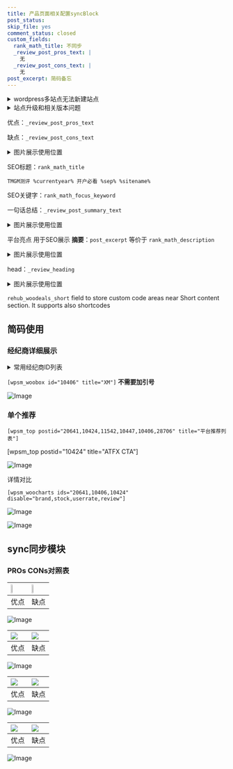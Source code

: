 ```yaml
---
title: 产品页面相关配置syncBlock
post_status: 
skip_file: yes
comment_status: closed
custom_fields:
  rank_math_title: 不同步
  _review_post_pros_text: |
    无
  _review_post_cons_text: |
    无
post_excerpt: 简码备忘
---
```

<details><summary>wordpress多站点无法新建站点</summary>

<li>和报错需要清理cookies一样的原因</li>
<li>wp-config.php里面<code>define( 'SUBDOMAIN_INSTALL', false );//子域名安装</code></li>
<li>新建子站点是用<code>define( 'SUBDOMAIN_INSTALL', true);//子域名安装</code> 完成以后，改成<code>false</code></li>
</details>

<details><summary>站点升级和相关版本问题</summary>

<p>wordpress：5.9.9
woocommerce：7.5.1
出现问题的地方：主题选项里面>><strong>Product layout >>compact style</strong></p>
<p>如何出现没有用过的字段 导致无法保存。先导出配置 然后进行修改，后面再次恢复即可。</p>
<p>出现部分字段无法显示时，需要返回默认布局后，对产品进行保存就好了。</p>
<p></p>
</details>

优点：`_review_post_pros_text`

缺点：`_review_post_cons_text`

<details><summary>图片展示使用位置</summary>

<img src="https://prod-files-secure.s3.us-west-2.amazonaws.com/39ed1227-6d7d-4570-be36-9ccd4a2c4241/f51d3d83-55d4-4bdf-9604-f37ec77ab556/Untitled.png?X-Amz-Algorithm=AWS4-HMAC-SHA256&X-Amz-Content-Sha256=UNSIGNED-PAYLOAD&X-Amz-Credential=ASIAZI2LB466RRSIQVAR%2F20250406%2Fus-west-2%2Fs3%2Faws4_request&X-Amz-Date=20250406T225519Z&X-Amz-Expires=3600&X-Amz-Security-Token=IQoJb3JpZ2luX2VjENf%2F%2F%2F%2F%2F%2F%2F%2F%2F%2FwEaCXVzLXdlc3QtMiJGMEQCIHUk%2BQxLR24EfkN3O%2FvXfckt9ASp19GbF1EFDxLsGKncAiBEXq9RAYnjxQaIzLy2WdzupzY%2BH2XAxF20hgkEuafEACr%2FAwhPEAAaDDYzNzQyMzE4MzgwNSIMjckQ%2Fv7Khth2n5E%2BKtwDyg5nVFf3hIIZxivQRKESYgsshNPhxpdwkjtWjj8WIh2fyDiYeBditka0nTUMUw7IXy8bQB4MrEOeGsuS5f8KvF0hnqLSnQJiPwrpEJIowOSTsJLzKii66nye%2Fm8O5rDwRPOtF%2Bnp3yMQbGH9dlh49ywnR%2Ba4bC7auFaAunwAeTIDxDD9YP3Gxm3nzlT5OajOx%2FGDaNAfqrh2SQwqMT6UWdRuRu8%2FC0wDxd3jRZKtdaLEeuFkBpckUdyDpNiTL1poMYK1tnAABoAfz3%2F3fCFKAK%2FkKsG2S%2Bq5ykxdDhVfboHQwsMczf2XT4OFxKL2nWwH41PdaHqKTSJ2EGPiCCDrbTjzjEvFWAj9%2BYGPQ9hAyfMfAukKR3UBOTO4Xl%2B9WMxpB%2FCTKbA8OMdH4DvLG8b9xgDE5MU8%2BwMVvS80nVOc4dG%2B5X9wdpOJxAFqdZ11WrV5cIheJXfwmH1YqfXkhIzKz7VoV98jkiTmmOpizdyzrkQUARm8TuIcBqpDc0sqacjnX3YcPA4EW%2FKqkNwdA3S3Dkf28j4aEK4ObxNb7InYl%2Bb40XcJ8KlJ12pSScz%2FHdeIJeXsu2NwBKzrxUB1mUJ9%2FUqwjpZj466nYuxCcbpPugtABpYlGPGnHMkWcyMw0f3LvwY6pgEiaAGyk61cjuweXGnt6RocjtYTGvNwfXkY8ioPi3M%2FXrBzVZK8KKjzpCJWXGSlpPgYMFDPNNKBfMYzs5juSGn4GOtN6kPi0hmyJB%2Bj7dhOJUtL2YtVqmIIcWpLXJUXNvIzg0vM5eifjWg4emDGkTmAh1pkBaWu3G8NWHdFtq24khTjzdBM5lR5Aobr7J4oQy3YbjegFA6j27q3QqHmjgUVPOQxVeZz&X-Amz-Signature=b2a43f3d8555f485fd5d5fde617e7ccc311e7d02461ef3cbcc622442686c42c4&X-Amz-SignedHeaders=host&x-id=GetObject" alt="Image">
</details>

SEO标题：`rank_math_title`

`TMGM测评 %currentyear% 开户必看 %sep% %sitename%`

SEO关键字：`rank_math_focus_keyword`

一句话总结：`_review_post_summary_text`

<details><summary>图片展示使用位置</summary>

<img src="https://prod-files-secure.s3.us-west-2.amazonaws.com/39ed1227-6d7d-4570-be36-9ccd4a2c4241/4b96a922-296c-4f4e-8630-d1c870cbce01/Untitled.png?X-Amz-Algorithm=AWS4-HMAC-SHA256&X-Amz-Content-Sha256=UNSIGNED-PAYLOAD&X-Amz-Credential=ASIAZI2LB466YL6A5JOT%2F20250406%2Fus-west-2%2Fs3%2Faws4_request&X-Amz-Date=20250406T225519Z&X-Amz-Expires=3600&X-Amz-Security-Token=IQoJb3JpZ2luX2VjENb%2F%2F%2F%2F%2F%2F%2F%2F%2F%2FwEaCXVzLXdlc3QtMiJHMEUCIQCe9HL8alcyoaxD3CAF36CYI3s%2FeM8P9ZJZHPuKRp9XIgIgKBZpp48px65hHJATLs8JB2euT77i4ax5zj0q33CcV3Uq%2FwMITxAAGgw2Mzc0MjMxODM4MDUiDAeCv73jOHuqDXjTNCrcA1AozLIUyCaVImpqsuHm%2FVxuAdkzSvZZYuWOqAdo5eIt89unv0%2FYfhJDsCG9Xk0PsfZJ3UTFwDERJpJSH728K1b2edqrwxDQZrX%2Bnw0dX0PvXoPvqCkr0j8D8Qr6GWuNzzTgLKACiWnRSwg6%2BmgHXuqPNYLEgmceygjgU%2BJlCXFfx13lWU4fpaA13qOL83fZaN6C%2BooDQTfVyJTU89wbu446HR50m7G3sQY4m%2BsVkup%2F1cAvJY0QxR2tXbKsFq4QLtEprrtIBGHT%2Fggd8Yb0mgMhavA4t67qvOwpDc3MrKYfYvK9SO3zWnJNcpFKphB2LMed1qFc3QKtaU7yyCsJfj5%2BRM2xkIeyXtT%2BL%2B9lZGTNNTr4BkyZnYPT1mhAB%2FBEdu1keQ7HTw2OdbX%2FUl0x6vdZ%2B9Tiet3rNpQbXF%2BdORsWFSS4wKhJTx6iA5raNNCPFLFngKPrMiHEs74xaG3yiFGNRcQCeng5taom3KE%2FrFSBykcx5AOR%2FaPdlq8a2ourxSuSm1ena%2BjCaDd2rwNEhb4pb84L2W4DUEo4zNMy6LOK1V6kN6jwT9eQL4BI7tmHCwp2fqAEPiL34R1LQ3gvWrldq1yZAazRB8Qq7d5lRuYKTdN42fhV1KOarFPKMMLyy78GOqUBdk6KcxHT3jC9MKObTfKBnQo2IxlXSARyDgKX%2FCs%2FSDgoHwLYtzpOYCLeId%2BKRBX%2BxHYrvwTruenlWmI7p1mDNGHGF3W%2BtreSUbvcqPVkGzMyVjOEu6R6AratRjhUXCQAtofFyqv3pTOgUrisgdI%2BqI3ap0iavFV7uDtxuHye%2BoLBfQBeUr4VLVQpQHDTFzscO9X652gxM%2BmQ37RGlOTbOVk4N86F&X-Amz-Signature=8f825df116e8188e8f7dbf8f06c3e813c11a069aa3c3f29c72ce0566ad48e891&X-Amz-SignedHeaders=host&x-id=GetObject" alt="Image">
</details>

平台亮点 用于SEO展示 **摘要**：`post_excerpt`  等价于 `rank_math_description`

<details><summary>图片展示使用位置</summary>

<img src="https://prod-files-secure.s3.us-west-2.amazonaws.com/39ed1227-6d7d-4570-be36-9ccd4a2c4241/1ee11f63-b60a-4dfe-a7a7-d58ff23b5d88/Untitled.png?X-Amz-Algorithm=AWS4-HMAC-SHA256&X-Amz-Content-Sha256=UNSIGNED-PAYLOAD&X-Amz-Credential=ASIAZI2LB466TZOZXFD2%2F20250406%2Fus-west-2%2Fs3%2Faws4_request&X-Amz-Date=20250406T225520Z&X-Amz-Expires=3600&X-Amz-Security-Token=IQoJb3JpZ2luX2VjENb%2F%2F%2F%2F%2F%2F%2F%2F%2F%2FwEaCXVzLXdlc3QtMiJHMEUCIF7%2Flb%2Be4NnUOvSNBmk1Yco1f71hyzSTqMm9p1qekrUmAiEA0oPBcOsSk4qvsIy%2BiGrtqXD7gbEyg3t29WldFabgZywq%2FwMITxAAGgw2Mzc0MjMxODM4MDUiDMPEd0dBMfW%2F1y6ZGyrcAyf6XJLKSq3RJ64q0a2oWaUvHaz%2FUBvoNZz%2BWzSUk5HcgQznyBwX6f17wOzgJniuIK4adDVawPhRookoVihtvxJlBI85pWc6gzWLS84idVh75No3P82VgIg0JIKoSN6zk%2FBXpagikbknS0oFTAukQGXscNTijKXO4aoetu5k0PaheH1Oh4hSvJA0sijPG5HA7Vs6IJNf0HfmJDcY27CyWZVMw%2FmOmtJ1Fss%2BTz5r9HbwvNY5V%2Fy0ovXOzFVZgy7nLOpBxB9kIqqF6BlknnVNScSKkrfGxxR8wfJIMPKAsn0JR%2BvsAy8Ya56vaiMYI9EHtNxkSJY2p5hUpSaWnDsGEIaLKAh%2FAtj0UXntF5rbkQwftSS%2BrygEkCPAKaAm5CfQ8oFq9%2FRWDNoJp25Ner2FQMjg0K1aLs%2BHJpQrJbSs6xiA5zDWBHCPKmXcUpORyiLYdUyzhUOLtypO%2Bofr%2BTcfkM6BOYp7g%2BWuu6bc4%2BAafH8%2FW43TO4kYDw%2BQFDkV7fvNqpoih9jZQdKgTVcKUlWWEAxNRif1P5Qhh%2BdwUKSm9Ua7u0hV4nwrnzZTOjQBcYMKV6KH9r%2FD9OcDWioL2hAL1%2FWAxJ73qAw8Q8mRTcsAQ8TOSAESgPRvwr%2FkesuLMKLzy78GOqUBD0tIJtWjVWhpln%2FHOfrEhM8ec%2FV5OZxh6YYMg9lJn9uXOWgq6Zj6wszcma%2BDjS8V5KZWEmmUe5ZfITfAfVtHE%2B86C79bLj%2BdBSjOjkwJK4UAk3YOQvfiGhavikJ9BG0qgFSWpYoxQKGjlk%2FSZnI21yfYnws%2Bd6iroVZuc%2FWX6W%2BJRdykrOkDdnBVqoy3EVBZ%2BpWrfET7ccs9z3XEsowKjMnxiVy4&X-Amz-Signature=c04b728ae7aaddf10f61f3f2901138e6b59c5611ed32119173df3d74ae9186a4&X-Amz-SignedHeaders=host&x-id=GetObject" alt="Image">
<img src="https://prod-files-secure.s3.us-west-2.amazonaws.com/39ed1227-6d7d-4570-be36-9ccd4a2c4241/ad4118b5-78d8-4fbe-801e-3b29b5d99c01/Untitled.png?X-Amz-Algorithm=AWS4-HMAC-SHA256&X-Amz-Content-Sha256=UNSIGNED-PAYLOAD&X-Amz-Credential=ASIAZI2LB466TZOZXFD2%2F20250406%2Fus-west-2%2Fs3%2Faws4_request&X-Amz-Date=20250406T225520Z&X-Amz-Expires=3600&X-Amz-Security-Token=IQoJb3JpZ2luX2VjENb%2F%2F%2F%2F%2F%2F%2F%2F%2F%2FwEaCXVzLXdlc3QtMiJHMEUCIF7%2Flb%2Be4NnUOvSNBmk1Yco1f71hyzSTqMm9p1qekrUmAiEA0oPBcOsSk4qvsIy%2BiGrtqXD7gbEyg3t29WldFabgZywq%2FwMITxAAGgw2Mzc0MjMxODM4MDUiDMPEd0dBMfW%2F1y6ZGyrcAyf6XJLKSq3RJ64q0a2oWaUvHaz%2FUBvoNZz%2BWzSUk5HcgQznyBwX6f17wOzgJniuIK4adDVawPhRookoVihtvxJlBI85pWc6gzWLS84idVh75No3P82VgIg0JIKoSN6zk%2FBXpagikbknS0oFTAukQGXscNTijKXO4aoetu5k0PaheH1Oh4hSvJA0sijPG5HA7Vs6IJNf0HfmJDcY27CyWZVMw%2FmOmtJ1Fss%2BTz5r9HbwvNY5V%2Fy0ovXOzFVZgy7nLOpBxB9kIqqF6BlknnVNScSKkrfGxxR8wfJIMPKAsn0JR%2BvsAy8Ya56vaiMYI9EHtNxkSJY2p5hUpSaWnDsGEIaLKAh%2FAtj0UXntF5rbkQwftSS%2BrygEkCPAKaAm5CfQ8oFq9%2FRWDNoJp25Ner2FQMjg0K1aLs%2BHJpQrJbSs6xiA5zDWBHCPKmXcUpORyiLYdUyzhUOLtypO%2Bofr%2BTcfkM6BOYp7g%2BWuu6bc4%2BAafH8%2FW43TO4kYDw%2BQFDkV7fvNqpoih9jZQdKgTVcKUlWWEAxNRif1P5Qhh%2BdwUKSm9Ua7u0hV4nwrnzZTOjQBcYMKV6KH9r%2FD9OcDWioL2hAL1%2FWAxJ73qAw8Q8mRTcsAQ8TOSAESgPRvwr%2FkesuLMKLzy78GOqUBD0tIJtWjVWhpln%2FHOfrEhM8ec%2FV5OZxh6YYMg9lJn9uXOWgq6Zj6wszcma%2BDjS8V5KZWEmmUe5ZfITfAfVtHE%2B86C79bLj%2BdBSjOjkwJK4UAk3YOQvfiGhavikJ9BG0qgFSWpYoxQKGjlk%2FSZnI21yfYnws%2Bd6iroVZuc%2FWX6W%2BJRdykrOkDdnBVqoy3EVBZ%2BpWrfET7ccs9z3XEsowKjMnxiVy4&X-Amz-Signature=74751269c0049d6eecb9321c06d1e2e0ec03b65d795279f447675fb1ea61a52d&X-Amz-SignedHeaders=host&x-id=GetObject" alt="Image">
<img src="https://prod-files-secure.s3.us-west-2.amazonaws.com/39ed1227-6d7d-4570-be36-9ccd4a2c4241/a38cf7c9-a79c-4b64-9e94-13589fe0758b/Untitled.png?X-Amz-Algorithm=AWS4-HMAC-SHA256&X-Amz-Content-Sha256=UNSIGNED-PAYLOAD&X-Amz-Credential=ASIAZI2LB466TZOZXFD2%2F20250406%2Fus-west-2%2Fs3%2Faws4_request&X-Amz-Date=20250406T225520Z&X-Amz-Expires=3600&X-Amz-Security-Token=IQoJb3JpZ2luX2VjENb%2F%2F%2F%2F%2F%2F%2F%2F%2F%2FwEaCXVzLXdlc3QtMiJHMEUCIF7%2Flb%2Be4NnUOvSNBmk1Yco1f71hyzSTqMm9p1qekrUmAiEA0oPBcOsSk4qvsIy%2BiGrtqXD7gbEyg3t29WldFabgZywq%2FwMITxAAGgw2Mzc0MjMxODM4MDUiDMPEd0dBMfW%2F1y6ZGyrcAyf6XJLKSq3RJ64q0a2oWaUvHaz%2FUBvoNZz%2BWzSUk5HcgQznyBwX6f17wOzgJniuIK4adDVawPhRookoVihtvxJlBI85pWc6gzWLS84idVh75No3P82VgIg0JIKoSN6zk%2FBXpagikbknS0oFTAukQGXscNTijKXO4aoetu5k0PaheH1Oh4hSvJA0sijPG5HA7Vs6IJNf0HfmJDcY27CyWZVMw%2FmOmtJ1Fss%2BTz5r9HbwvNY5V%2Fy0ovXOzFVZgy7nLOpBxB9kIqqF6BlknnVNScSKkrfGxxR8wfJIMPKAsn0JR%2BvsAy8Ya56vaiMYI9EHtNxkSJY2p5hUpSaWnDsGEIaLKAh%2FAtj0UXntF5rbkQwftSS%2BrygEkCPAKaAm5CfQ8oFq9%2FRWDNoJp25Ner2FQMjg0K1aLs%2BHJpQrJbSs6xiA5zDWBHCPKmXcUpORyiLYdUyzhUOLtypO%2Bofr%2BTcfkM6BOYp7g%2BWuu6bc4%2BAafH8%2FW43TO4kYDw%2BQFDkV7fvNqpoih9jZQdKgTVcKUlWWEAxNRif1P5Qhh%2BdwUKSm9Ua7u0hV4nwrnzZTOjQBcYMKV6KH9r%2FD9OcDWioL2hAL1%2FWAxJ73qAw8Q8mRTcsAQ8TOSAESgPRvwr%2FkesuLMKLzy78GOqUBD0tIJtWjVWhpln%2FHOfrEhM8ec%2FV5OZxh6YYMg9lJn9uXOWgq6Zj6wszcma%2BDjS8V5KZWEmmUe5ZfITfAfVtHE%2B86C79bLj%2BdBSjOjkwJK4UAk3YOQvfiGhavikJ9BG0qgFSWpYoxQKGjlk%2FSZnI21yfYnws%2Bd6iroVZuc%2FWX6W%2BJRdykrOkDdnBVqoy3EVBZ%2BpWrfET7ccs9z3XEsowKjMnxiVy4&X-Amz-Signature=f7ffe27ae7f3390b7f23bdb9ce0a59502e2665dd486729f0e8e96d425fd5a636&X-Amz-SignedHeaders=host&x-id=GetObject" alt="Image">
<img src="https://prod-files-secure.s3.us-west-2.amazonaws.com/39ed1227-6d7d-4570-be36-9ccd4a2c4241/7da6fc1e-d2ac-42ae-8c75-cb5749aa18f6/Untitled.png?X-Amz-Algorithm=AWS4-HMAC-SHA256&X-Amz-Content-Sha256=UNSIGNED-PAYLOAD&X-Amz-Credential=ASIAZI2LB466TZOZXFD2%2F20250406%2Fus-west-2%2Fs3%2Faws4_request&X-Amz-Date=20250406T225520Z&X-Amz-Expires=3600&X-Amz-Security-Token=IQoJb3JpZ2luX2VjENb%2F%2F%2F%2F%2F%2F%2F%2F%2F%2FwEaCXVzLXdlc3QtMiJHMEUCIF7%2Flb%2Be4NnUOvSNBmk1Yco1f71hyzSTqMm9p1qekrUmAiEA0oPBcOsSk4qvsIy%2BiGrtqXD7gbEyg3t29WldFabgZywq%2FwMITxAAGgw2Mzc0MjMxODM4MDUiDMPEd0dBMfW%2F1y6ZGyrcAyf6XJLKSq3RJ64q0a2oWaUvHaz%2FUBvoNZz%2BWzSUk5HcgQznyBwX6f17wOzgJniuIK4adDVawPhRookoVihtvxJlBI85pWc6gzWLS84idVh75No3P82VgIg0JIKoSN6zk%2FBXpagikbknS0oFTAukQGXscNTijKXO4aoetu5k0PaheH1Oh4hSvJA0sijPG5HA7Vs6IJNf0HfmJDcY27CyWZVMw%2FmOmtJ1Fss%2BTz5r9HbwvNY5V%2Fy0ovXOzFVZgy7nLOpBxB9kIqqF6BlknnVNScSKkrfGxxR8wfJIMPKAsn0JR%2BvsAy8Ya56vaiMYI9EHtNxkSJY2p5hUpSaWnDsGEIaLKAh%2FAtj0UXntF5rbkQwftSS%2BrygEkCPAKaAm5CfQ8oFq9%2FRWDNoJp25Ner2FQMjg0K1aLs%2BHJpQrJbSs6xiA5zDWBHCPKmXcUpORyiLYdUyzhUOLtypO%2Bofr%2BTcfkM6BOYp7g%2BWuu6bc4%2BAafH8%2FW43TO4kYDw%2BQFDkV7fvNqpoih9jZQdKgTVcKUlWWEAxNRif1P5Qhh%2BdwUKSm9Ua7u0hV4nwrnzZTOjQBcYMKV6KH9r%2FD9OcDWioL2hAL1%2FWAxJ73qAw8Q8mRTcsAQ8TOSAESgPRvwr%2FkesuLMKLzy78GOqUBD0tIJtWjVWhpln%2FHOfrEhM8ec%2FV5OZxh6YYMg9lJn9uXOWgq6Zj6wszcma%2BDjS8V5KZWEmmUe5ZfITfAfVtHE%2B86C79bLj%2BdBSjOjkwJK4UAk3YOQvfiGhavikJ9BG0qgFSWpYoxQKGjlk%2FSZnI21yfYnws%2Bd6iroVZuc%2FWX6W%2BJRdykrOkDdnBVqoy3EVBZ%2BpWrfET7ccs9z3XEsowKjMnxiVy4&X-Amz-Signature=68c1f5e311bd661d6dfec54be4dc132bad2753ef9b345a26c4764999b75c481c&X-Amz-SignedHeaders=host&x-id=GetObject" alt="Image">
<img src="https://prod-files-secure.s3.us-west-2.amazonaws.com/39ed1227-6d7d-4570-be36-9ccd4a2c4241/7e97f40a-eaee-47f5-b2f9-475f96808fa7/Untitled.png?X-Amz-Algorithm=AWS4-HMAC-SHA256&X-Amz-Content-Sha256=UNSIGNED-PAYLOAD&X-Amz-Credential=ASIAZI2LB466TZOZXFD2%2F20250406%2Fus-west-2%2Fs3%2Faws4_request&X-Amz-Date=20250406T225520Z&X-Amz-Expires=3600&X-Amz-Security-Token=IQoJb3JpZ2luX2VjENb%2F%2F%2F%2F%2F%2F%2F%2F%2F%2FwEaCXVzLXdlc3QtMiJHMEUCIF7%2Flb%2Be4NnUOvSNBmk1Yco1f71hyzSTqMm9p1qekrUmAiEA0oPBcOsSk4qvsIy%2BiGrtqXD7gbEyg3t29WldFabgZywq%2FwMITxAAGgw2Mzc0MjMxODM4MDUiDMPEd0dBMfW%2F1y6ZGyrcAyf6XJLKSq3RJ64q0a2oWaUvHaz%2FUBvoNZz%2BWzSUk5HcgQznyBwX6f17wOzgJniuIK4adDVawPhRookoVihtvxJlBI85pWc6gzWLS84idVh75No3P82VgIg0JIKoSN6zk%2FBXpagikbknS0oFTAukQGXscNTijKXO4aoetu5k0PaheH1Oh4hSvJA0sijPG5HA7Vs6IJNf0HfmJDcY27CyWZVMw%2FmOmtJ1Fss%2BTz5r9HbwvNY5V%2Fy0ovXOzFVZgy7nLOpBxB9kIqqF6BlknnVNScSKkrfGxxR8wfJIMPKAsn0JR%2BvsAy8Ya56vaiMYI9EHtNxkSJY2p5hUpSaWnDsGEIaLKAh%2FAtj0UXntF5rbkQwftSS%2BrygEkCPAKaAm5CfQ8oFq9%2FRWDNoJp25Ner2FQMjg0K1aLs%2BHJpQrJbSs6xiA5zDWBHCPKmXcUpORyiLYdUyzhUOLtypO%2Bofr%2BTcfkM6BOYp7g%2BWuu6bc4%2BAafH8%2FW43TO4kYDw%2BQFDkV7fvNqpoih9jZQdKgTVcKUlWWEAxNRif1P5Qhh%2BdwUKSm9Ua7u0hV4nwrnzZTOjQBcYMKV6KH9r%2FD9OcDWioL2hAL1%2FWAxJ73qAw8Q8mRTcsAQ8TOSAESgPRvwr%2FkesuLMKLzy78GOqUBD0tIJtWjVWhpln%2FHOfrEhM8ec%2FV5OZxh6YYMg9lJn9uXOWgq6Zj6wszcma%2BDjS8V5KZWEmmUe5ZfITfAfVtHE%2B86C79bLj%2BdBSjOjkwJK4UAk3YOQvfiGhavikJ9BG0qgFSWpYoxQKGjlk%2FSZnI21yfYnws%2Bd6iroVZuc%2FWX6W%2BJRdykrOkDdnBVqoy3EVBZ%2BpWrfET7ccs9z3XEsowKjMnxiVy4&X-Amz-Signature=7bbcc6c18571fafee180fe632f62c858d8d8e769cf367410ef530aad39702647&X-Amz-SignedHeaders=host&x-id=GetObject" alt="Image">
</details>

head：`_review_heading`

<details><summary>图片展示使用位置</summary>

<img src="https://prod-files-secure.s3.us-west-2.amazonaws.com/39ed1227-6d7d-4570-be36-9ccd4a2c4241/3a4650ad-9887-415c-889a-edd51fa54f27/Untitled.png?X-Amz-Algorithm=AWS4-HMAC-SHA256&X-Amz-Content-Sha256=UNSIGNED-PAYLOAD&X-Amz-Credential=ASIAZI2LB466TOCSWSPV%2F20250406%2Fus-west-2%2Fs3%2Faws4_request&X-Amz-Date=20250406T225520Z&X-Amz-Expires=3600&X-Amz-Security-Token=IQoJb3JpZ2luX2VjENb%2F%2F%2F%2F%2F%2F%2F%2F%2F%2FwEaCXVzLXdlc3QtMiJIMEYCIQC%2BzeN745R42N2SeF4KilFqCWhidnAK%2Fgb85cjHgxUCqAIhAJ0RgE4UA5paubmSD5X6u4vkoo5OeByjOmEQpe0jPV9sKv8DCE8QABoMNjM3NDIzMTgzODA1IgxLWFhGk46c6r0W67cq3AP7%2B3tHiZtmq%2BOXrJcbbSR8ZouLse2rwnpihs%2F%2FiQkw%2FPWfXPW4U4kHOdgbCtCYPyUty%2FY0EaXb1Ou%2FBSn%2FpemLJZTHAUfYcU1OfeFrDEYmP9b7hOnrapXamaPw3bc1g0FNJaxWtrpkYm1MVzDS%2Fi%2BLJrZK6e3Ol3EZl1oWHN8WJ0G%2BpHNsitUkgCZyl8dcJC34d3W644JtA8poXgxPtlYcBvYAVlt68%2BuqgaHLymF0lxhyCc7U%2Fg7Tcl0Pyye3kEGNaKNZa9OXH4OfBITNgHN9BMe3c2cmPKxAwYRE5QpCNt%2B5CnL7QHoKhH%2Br1hqj1PKRd%2F6%2F16ysH39yfZgKpz2elMUR%2B9WyW4%2BvZNPzSo1hSkxjmK860gxOmo7iLqvYA5QxiSvLrOatKvqkULr4qiLJLCFEAuPXbavN7tS3aZnJGoVom2zZ08kceTd0QEho7SiyFH3guFvaF07A4rVIIk0DPCr%2BNewN3GhnhOQyfBaeEGSUXmVz2ABXGmSZStxP63aUyhgKFCHLrYbzkp5hY49B%2B7N439XUK8Tdb3YnDYYMT80pGVzosjcIOguQjEo%2BSp3M9R%2F3S2eJ4ln507Nph69riA25nncjrmDGKJ2RFFOep1VziTcZmXliNSsgRjC38su%2FBjqkAR1vFrRqQRyoobVqH2ILv4aZY7zK80VxbNox5vk7DAOqsooIzvt4RG23Nty1CMzRvrm%2BopLbRK9ExpxZbXTiLtjzTc28ZQ8VA54%2Bzyr52G2EMgsnv0q3zSgqBxJBaZAX7qk0MVHw%2BDe%2F%2BG3YZXg0L%2BI%2FpuyLc1y7do0sJUH3huHCLu7npPof4Gt%2FBTAHRynmMef9T5MmQEqqP5TzP1I3kA2vXXhk&X-Amz-Signature=2d2b80fae96dae7169cf9a3c301b5c1687d05ef69764d08fb643382d51558c75&X-Amz-SignedHeaders=host&x-id=GetObject" alt="Image">
</details>

`rehub_woodeals_short`	field to store custom code areas near Short content section. It supports also shortcodes



## 简码使用

### 经纪商详细展示

<details><summary>常用经纪商ID列表</summary>

<pre><code class="php">嘉盛 ===> 20641  [wpsm_woobox id="20641" title="嘉盛"]
易信easymarkets ===> 11542  [wpsm_woobox id="11542" title="易信easymarkets"]
ATFX外汇 ===> 10424  [wpsm_woobox id="10424" title="ATFX"]
XM ===> 10406  [wpsm_woobox id="10406" title="XM"]
TMGM ===> 29622  [wpsm_woobox id="29622" title="TMGM"]
HYCM ===> 10447  [wpsm_woobox id="10447" title="HYCM"]
fpmarkets澳福外汇 ===> 20639  [wpsm_woobox id="20639" title="fpmarkets澳福外汇"]</code></pre>
</details>

`[wpsm_woobox id="10406" title="XM"]` **不需要加引号**

![Image](https://prod-files-secure.s3.us-west-2.amazonaws.com/39ed1227-6d7d-4570-be36-9ccd4a2c4241/4f898f9d-0fa7-4e43-acd3-ac6bc7be575a/Untitled.png?X-Amz-Algorithm=AWS4-HMAC-SHA256&X-Amz-Content-Sha256=UNSIGNED-PAYLOAD&X-Amz-Credential=ASIAZI2LB466RVGSTKZK%2F20250406%2Fus-west-2%2Fs3%2Faws4_request&X-Amz-Date=20250406T225518Z&X-Amz-Expires=3600&X-Amz-Security-Token=IQoJb3JpZ2luX2VjENb%2F%2F%2F%2F%2F%2F%2F%2F%2F%2FwEaCXVzLXdlc3QtMiJHMEUCIQDaOH0Wa2yl0T1z3jrYCbo2NWS4bwmAmTt6I%2FlIlyuw2wIgP5gZmy8MV1FRedr%2FnHFQIofPzlkyp7MsEksE980m%2FcYq%2FwMITxAAGgw2Mzc0MjMxODM4MDUiDFmAk1v4Vmps6MEFRyrcA3ff6go5ydtL6N%2Bh3Pavg0DC3q%2FxN2j4Hcg3VHn83KBZoCdtS%2FPH%2FGn7NKSLKlJaoT%2BugsBvJM9l56KuphIewkFKu51%2BwIGjxabcQCxCvfEyHFdYh0%2FRHce9w5a5eUo1k7tImb%2FDB2QxzSUD8FuhKDm09Cdldi1tzMIq0i9k3Wh5xwEUTZZajwHZWnvjIJ04L9ACl9O01IFYdZ0nldm0%2BgE2NUC8mgJSaAYsNEzhoZ3LRYY0kjaFXG8M1QL3FtSLuSp1EAyPwq4g9bXixcEDDN3l6cXqbFVVwbaMG6AHf4SckC4MpU%2FNhH1mID7V5%2FK95h0RjFPRblodmotvzXPE%2Fv1yDdkEs6cPTCvWV0ly3GPFHWmVRT%2FEnVWc0SRjpxVZCOq8QDIV5kejsSdEVUsysKpfmlXeCWjPxswLN6AZBZVnC8F5e9oFM2NnfX%2F%2FbHfDfk34y6Et0sxl7Pw%2FH3esUkD9XnIG76xUe4X6LulFMvVzB59jJMviz%2BTAyKr3HQ71FEZg%2B6sgXS2H0cN%2F8W6znLKrIKPwZSXs%2FVOk7Sb7ZH9JArx9B5JTo5j%2BELoFs%2FkyjgXQX1g8S1xVMyra2Whr51RF5DZHKjtuHc%2FQk24JKMxLyWBMz43K%2FkvQpsFEMPPyy78GOqUBjIdg1S9gpfbD1rT90AtMiTMb9mVSknnJfI7RiiiYajmSPn9hiI8ha7v%2BtylRxGVk1kfB%2FDf%2BReWJ6bDnNH7YKOXgPBdz5QpvEoq2%2BAX%2FIA9dwAp696jsrI839EQhd6gdgtQ%2FKlh4aKQgToNsyWfLxo7EhTPAA1p7JGN12GkQzsonPlgJpeSW0MI76VDYnS8sxYIeQ0oqGFGHs7z5vIWgAyqCjO8B&X-Amz-Signature=3f3d628a48966a780eb529c1265047e60ad7ec6ed9581fecb3653fd0c55000a9&X-Amz-SignedHeaders=host&x-id=GetObject)

### 单个推荐
`[wpsm_top postid="20641,10424,11542,10447,10406,28706" title="平台推荐列表"]`

[wpsm_top postid="10424" title="ATFX CTA"]

![Image](https://prod-files-secure.s3.us-west-2.amazonaws.com/39ed1227-6d7d-4570-be36-9ccd4a2c4241/5ac620dc-51a8-48b6-b55d-91f47299193c/Untitled.png?X-Amz-Algorithm=AWS4-HMAC-SHA256&X-Amz-Content-Sha256=UNSIGNED-PAYLOAD&X-Amz-Credential=ASIAZI2LB466RVGSTKZK%2F20250406%2Fus-west-2%2Fs3%2Faws4_request&X-Amz-Date=20250406T225518Z&X-Amz-Expires=3600&X-Amz-Security-Token=IQoJb3JpZ2luX2VjENb%2F%2F%2F%2F%2F%2F%2F%2F%2F%2FwEaCXVzLXdlc3QtMiJHMEUCIQDaOH0Wa2yl0T1z3jrYCbo2NWS4bwmAmTt6I%2FlIlyuw2wIgP5gZmy8MV1FRedr%2FnHFQIofPzlkyp7MsEksE980m%2FcYq%2FwMITxAAGgw2Mzc0MjMxODM4MDUiDFmAk1v4Vmps6MEFRyrcA3ff6go5ydtL6N%2Bh3Pavg0DC3q%2FxN2j4Hcg3VHn83KBZoCdtS%2FPH%2FGn7NKSLKlJaoT%2BugsBvJM9l56KuphIewkFKu51%2BwIGjxabcQCxCvfEyHFdYh0%2FRHce9w5a5eUo1k7tImb%2FDB2QxzSUD8FuhKDm09Cdldi1tzMIq0i9k3Wh5xwEUTZZajwHZWnvjIJ04L9ACl9O01IFYdZ0nldm0%2BgE2NUC8mgJSaAYsNEzhoZ3LRYY0kjaFXG8M1QL3FtSLuSp1EAyPwq4g9bXixcEDDN3l6cXqbFVVwbaMG6AHf4SckC4MpU%2FNhH1mID7V5%2FK95h0RjFPRblodmotvzXPE%2Fv1yDdkEs6cPTCvWV0ly3GPFHWmVRT%2FEnVWc0SRjpxVZCOq8QDIV5kejsSdEVUsysKpfmlXeCWjPxswLN6AZBZVnC8F5e9oFM2NnfX%2F%2FbHfDfk34y6Et0sxl7Pw%2FH3esUkD9XnIG76xUe4X6LulFMvVzB59jJMviz%2BTAyKr3HQ71FEZg%2B6sgXS2H0cN%2F8W6znLKrIKPwZSXs%2FVOk7Sb7ZH9JArx9B5JTo5j%2BELoFs%2FkyjgXQX1g8S1xVMyra2Whr51RF5DZHKjtuHc%2FQk24JKMxLyWBMz43K%2FkvQpsFEMPPyy78GOqUBjIdg1S9gpfbD1rT90AtMiTMb9mVSknnJfI7RiiiYajmSPn9hiI8ha7v%2BtylRxGVk1kfB%2FDf%2BReWJ6bDnNH7YKOXgPBdz5QpvEoq2%2BAX%2FIA9dwAp696jsrI839EQhd6gdgtQ%2FKlh4aKQgToNsyWfLxo7EhTPAA1p7JGN12GkQzsonPlgJpeSW0MI76VDYnS8sxYIeQ0oqGFGHs7z5vIWgAyqCjO8B&X-Amz-Signature=3135f4a9cb7f9098de4d73ec86c610e2287b255c990c7acfeb0f4abc243b21e7&X-Amz-SignedHeaders=host&x-id=GetObject)

详情对比

`[wpsm_woocharts ids="20641,10406,10424" disable="brand,stock,userrate,review"]`

![Image](https://prod-files-secure.s3.us-west-2.amazonaws.com/39ed1227-6d7d-4570-be36-9ccd4a2c4241/bf3ba45f-b9f3-4295-8aef-b4a495fd25f4/Untitled.png?X-Amz-Algorithm=AWS4-HMAC-SHA256&X-Amz-Content-Sha256=UNSIGNED-PAYLOAD&X-Amz-Credential=ASIAZI2LB466RVGSTKZK%2F20250406%2Fus-west-2%2Fs3%2Faws4_request&X-Amz-Date=20250406T225518Z&X-Amz-Expires=3600&X-Amz-Security-Token=IQoJb3JpZ2luX2VjENb%2F%2F%2F%2F%2F%2F%2F%2F%2F%2FwEaCXVzLXdlc3QtMiJHMEUCIQDaOH0Wa2yl0T1z3jrYCbo2NWS4bwmAmTt6I%2FlIlyuw2wIgP5gZmy8MV1FRedr%2FnHFQIofPzlkyp7MsEksE980m%2FcYq%2FwMITxAAGgw2Mzc0MjMxODM4MDUiDFmAk1v4Vmps6MEFRyrcA3ff6go5ydtL6N%2Bh3Pavg0DC3q%2FxN2j4Hcg3VHn83KBZoCdtS%2FPH%2FGn7NKSLKlJaoT%2BugsBvJM9l56KuphIewkFKu51%2BwIGjxabcQCxCvfEyHFdYh0%2FRHce9w5a5eUo1k7tImb%2FDB2QxzSUD8FuhKDm09Cdldi1tzMIq0i9k3Wh5xwEUTZZajwHZWnvjIJ04L9ACl9O01IFYdZ0nldm0%2BgE2NUC8mgJSaAYsNEzhoZ3LRYY0kjaFXG8M1QL3FtSLuSp1EAyPwq4g9bXixcEDDN3l6cXqbFVVwbaMG6AHf4SckC4MpU%2FNhH1mID7V5%2FK95h0RjFPRblodmotvzXPE%2Fv1yDdkEs6cPTCvWV0ly3GPFHWmVRT%2FEnVWc0SRjpxVZCOq8QDIV5kejsSdEVUsysKpfmlXeCWjPxswLN6AZBZVnC8F5e9oFM2NnfX%2F%2FbHfDfk34y6Et0sxl7Pw%2FH3esUkD9XnIG76xUe4X6LulFMvVzB59jJMviz%2BTAyKr3HQ71FEZg%2B6sgXS2H0cN%2F8W6znLKrIKPwZSXs%2FVOk7Sb7ZH9JArx9B5JTo5j%2BELoFs%2FkyjgXQX1g8S1xVMyra2Whr51RF5DZHKjtuHc%2FQk24JKMxLyWBMz43K%2FkvQpsFEMPPyy78GOqUBjIdg1S9gpfbD1rT90AtMiTMb9mVSknnJfI7RiiiYajmSPn9hiI8ha7v%2BtylRxGVk1kfB%2FDf%2BReWJ6bDnNH7YKOXgPBdz5QpvEoq2%2BAX%2FIA9dwAp696jsrI839EQhd6gdgtQ%2FKlh4aKQgToNsyWfLxo7EhTPAA1p7JGN12GkQzsonPlgJpeSW0MI76VDYnS8sxYIeQ0oqGFGHs7z5vIWgAyqCjO8B&X-Amz-Signature=4a78e0125e730f80871bd43eee145dfded291d4b9955f4b0c6c22aab2234ff95&X-Amz-SignedHeaders=host&x-id=GetObject)

![Image](https://prod-files-secure.s3.us-west-2.amazonaws.com/39ed1227-6d7d-4570-be36-9ccd4a2c4241/30bc56ef-f383-4b48-9768-2ebc9e436ec0/Untitled.png?X-Amz-Algorithm=AWS4-HMAC-SHA256&X-Amz-Content-Sha256=UNSIGNED-PAYLOAD&X-Amz-Credential=ASIAZI2LB466RVGSTKZK%2F20250406%2Fus-west-2%2Fs3%2Faws4_request&X-Amz-Date=20250406T225518Z&X-Amz-Expires=3600&X-Amz-Security-Token=IQoJb3JpZ2luX2VjENb%2F%2F%2F%2F%2F%2F%2F%2F%2F%2FwEaCXVzLXdlc3QtMiJHMEUCIQDaOH0Wa2yl0T1z3jrYCbo2NWS4bwmAmTt6I%2FlIlyuw2wIgP5gZmy8MV1FRedr%2FnHFQIofPzlkyp7MsEksE980m%2FcYq%2FwMITxAAGgw2Mzc0MjMxODM4MDUiDFmAk1v4Vmps6MEFRyrcA3ff6go5ydtL6N%2Bh3Pavg0DC3q%2FxN2j4Hcg3VHn83KBZoCdtS%2FPH%2FGn7NKSLKlJaoT%2BugsBvJM9l56KuphIewkFKu51%2BwIGjxabcQCxCvfEyHFdYh0%2FRHce9w5a5eUo1k7tImb%2FDB2QxzSUD8FuhKDm09Cdldi1tzMIq0i9k3Wh5xwEUTZZajwHZWnvjIJ04L9ACl9O01IFYdZ0nldm0%2BgE2NUC8mgJSaAYsNEzhoZ3LRYY0kjaFXG8M1QL3FtSLuSp1EAyPwq4g9bXixcEDDN3l6cXqbFVVwbaMG6AHf4SckC4MpU%2FNhH1mID7V5%2FK95h0RjFPRblodmotvzXPE%2Fv1yDdkEs6cPTCvWV0ly3GPFHWmVRT%2FEnVWc0SRjpxVZCOq8QDIV5kejsSdEVUsysKpfmlXeCWjPxswLN6AZBZVnC8F5e9oFM2NnfX%2F%2FbHfDfk34y6Et0sxl7Pw%2FH3esUkD9XnIG76xUe4X6LulFMvVzB59jJMviz%2BTAyKr3HQ71FEZg%2B6sgXS2H0cN%2F8W6znLKrIKPwZSXs%2FVOk7Sb7ZH9JArx9B5JTo5j%2BELoFs%2FkyjgXQX1g8S1xVMyra2Whr51RF5DZHKjtuHc%2FQk24JKMxLyWBMz43K%2FkvQpsFEMPPyy78GOqUBjIdg1S9gpfbD1rT90AtMiTMb9mVSknnJfI7RiiiYajmSPn9hiI8ha7v%2BtylRxGVk1kfB%2FDf%2BReWJ6bDnNH7YKOXgPBdz5QpvEoq2%2BAX%2FIA9dwAp696jsrI839EQhd6gdgtQ%2FKlh4aKQgToNsyWfLxo7EhTPAA1p7JGN12GkQzsonPlgJpeSW0MI76VDYnS8sxYIeQ0oqGFGHs7z5vIWgAyqCjO8B&X-Amz-Signature=ab0019c495c082868b05e44c06795e3319f3e32d119269fd8137cbb0da595a17&X-Amz-SignedHeaders=host&x-id=GetObject)

## sync同步模块

### PROs CONs对照表

| <img src="https://cdn.ifttt.fun/gh/jarlin8/OSS@main/icons/customize/pros.svg" height="auto" width="37.3%"> | <img src="https://cdn.ifttt.fun/gh/jarlin8/OSS@main/icons/customize/cons.svg" height="auto" width="28.8%"> |
| :--- | :--- |
| 优点 | 缺点 |

![Image](https://prod-files-secure.s3.us-west-2.amazonaws.com/39ed1227-6d7d-4570-be36-9ccd4a2c4241/8742b755-dfb5-4004-9a5f-d6e561664bd8/Untitled.png?X-Amz-Algorithm=AWS4-HMAC-SHA256&X-Amz-Content-Sha256=UNSIGNED-PAYLOAD&X-Amz-Credential=ASIAZI2LB466RVGSTKZK%2F20250406%2Fus-west-2%2Fs3%2Faws4_request&X-Amz-Date=20250406T225518Z&X-Amz-Expires=3600&X-Amz-Security-Token=IQoJb3JpZ2luX2VjENb%2F%2F%2F%2F%2F%2F%2F%2F%2F%2FwEaCXVzLXdlc3QtMiJHMEUCIQDaOH0Wa2yl0T1z3jrYCbo2NWS4bwmAmTt6I%2FlIlyuw2wIgP5gZmy8MV1FRedr%2FnHFQIofPzlkyp7MsEksE980m%2FcYq%2FwMITxAAGgw2Mzc0MjMxODM4MDUiDFmAk1v4Vmps6MEFRyrcA3ff6go5ydtL6N%2Bh3Pavg0DC3q%2FxN2j4Hcg3VHn83KBZoCdtS%2FPH%2FGn7NKSLKlJaoT%2BugsBvJM9l56KuphIewkFKu51%2BwIGjxabcQCxCvfEyHFdYh0%2FRHce9w5a5eUo1k7tImb%2FDB2QxzSUD8FuhKDm09Cdldi1tzMIq0i9k3Wh5xwEUTZZajwHZWnvjIJ04L9ACl9O01IFYdZ0nldm0%2BgE2NUC8mgJSaAYsNEzhoZ3LRYY0kjaFXG8M1QL3FtSLuSp1EAyPwq4g9bXixcEDDN3l6cXqbFVVwbaMG6AHf4SckC4MpU%2FNhH1mID7V5%2FK95h0RjFPRblodmotvzXPE%2Fv1yDdkEs6cPTCvWV0ly3GPFHWmVRT%2FEnVWc0SRjpxVZCOq8QDIV5kejsSdEVUsysKpfmlXeCWjPxswLN6AZBZVnC8F5e9oFM2NnfX%2F%2FbHfDfk34y6Et0sxl7Pw%2FH3esUkD9XnIG76xUe4X6LulFMvVzB59jJMviz%2BTAyKr3HQ71FEZg%2B6sgXS2H0cN%2F8W6znLKrIKPwZSXs%2FVOk7Sb7ZH9JArx9B5JTo5j%2BELoFs%2FkyjgXQX1g8S1xVMyra2Whr51RF5DZHKjtuHc%2FQk24JKMxLyWBMz43K%2FkvQpsFEMPPyy78GOqUBjIdg1S9gpfbD1rT90AtMiTMb9mVSknnJfI7RiiiYajmSPn9hiI8ha7v%2BtylRxGVk1kfB%2FDf%2BReWJ6bDnNH7YKOXgPBdz5QpvEoq2%2BAX%2FIA9dwAp696jsrI839EQhd6gdgtQ%2FKlh4aKQgToNsyWfLxo7EhTPAA1p7JGN12GkQzsonPlgJpeSW0MI76VDYnS8sxYIeQ0oqGFGHs7z5vIWgAyqCjO8B&X-Amz-Signature=23c812a891744ef946f27b7343217343a9cdce7dc18dfead93712e2f2b762d91&X-Amz-SignedHeaders=host&x-id=GetObject)

| <img src="https://cdn.ifttt.fun/gh/jarlin8/OSS@main/icons/customize/pros1.svg" height="auto"> | <img src="https://cdn.ifttt.fun/gh/jarlin8/OSS@main/icons/customize/cons1.svg" height="auto"> |
| :--- | :--- |
| 优点 | 缺点 |

![Image](https://prod-files-secure.s3.us-west-2.amazonaws.com/39ed1227-6d7d-4570-be36-9ccd4a2c4241/806358f8-c9c4-4e17-bb35-c6c76a5397a5/Untitled.png?X-Amz-Algorithm=AWS4-HMAC-SHA256&X-Amz-Content-Sha256=UNSIGNED-PAYLOAD&X-Amz-Credential=ASIAZI2LB466RVGSTKZK%2F20250406%2Fus-west-2%2Fs3%2Faws4_request&X-Amz-Date=20250406T225518Z&X-Amz-Expires=3600&X-Amz-Security-Token=IQoJb3JpZ2luX2VjENb%2F%2F%2F%2F%2F%2F%2F%2F%2F%2FwEaCXVzLXdlc3QtMiJHMEUCIQDaOH0Wa2yl0T1z3jrYCbo2NWS4bwmAmTt6I%2FlIlyuw2wIgP5gZmy8MV1FRedr%2FnHFQIofPzlkyp7MsEksE980m%2FcYq%2FwMITxAAGgw2Mzc0MjMxODM4MDUiDFmAk1v4Vmps6MEFRyrcA3ff6go5ydtL6N%2Bh3Pavg0DC3q%2FxN2j4Hcg3VHn83KBZoCdtS%2FPH%2FGn7NKSLKlJaoT%2BugsBvJM9l56KuphIewkFKu51%2BwIGjxabcQCxCvfEyHFdYh0%2FRHce9w5a5eUo1k7tImb%2FDB2QxzSUD8FuhKDm09Cdldi1tzMIq0i9k3Wh5xwEUTZZajwHZWnvjIJ04L9ACl9O01IFYdZ0nldm0%2BgE2NUC8mgJSaAYsNEzhoZ3LRYY0kjaFXG8M1QL3FtSLuSp1EAyPwq4g9bXixcEDDN3l6cXqbFVVwbaMG6AHf4SckC4MpU%2FNhH1mID7V5%2FK95h0RjFPRblodmotvzXPE%2Fv1yDdkEs6cPTCvWV0ly3GPFHWmVRT%2FEnVWc0SRjpxVZCOq8QDIV5kejsSdEVUsysKpfmlXeCWjPxswLN6AZBZVnC8F5e9oFM2NnfX%2F%2FbHfDfk34y6Et0sxl7Pw%2FH3esUkD9XnIG76xUe4X6LulFMvVzB59jJMviz%2BTAyKr3HQ71FEZg%2B6sgXS2H0cN%2F8W6znLKrIKPwZSXs%2FVOk7Sb7ZH9JArx9B5JTo5j%2BELoFs%2FkyjgXQX1g8S1xVMyra2Whr51RF5DZHKjtuHc%2FQk24JKMxLyWBMz43K%2FkvQpsFEMPPyy78GOqUBjIdg1S9gpfbD1rT90AtMiTMb9mVSknnJfI7RiiiYajmSPn9hiI8ha7v%2BtylRxGVk1kfB%2FDf%2BReWJ6bDnNH7YKOXgPBdz5QpvEoq2%2BAX%2FIA9dwAp696jsrI839EQhd6gdgtQ%2FKlh4aKQgToNsyWfLxo7EhTPAA1p7JGN12GkQzsonPlgJpeSW0MI76VDYnS8sxYIeQ0oqGFGHs7z5vIWgAyqCjO8B&X-Amz-Signature=421270871648a4721971abc2493fe5abc92660776b4e1c8b5f02809cef1d57f3&X-Amz-SignedHeaders=host&x-id=GetObject)

| <img src="https://cdn.ifttt.fun/gh/jarlin8/OSS@main/icons/customize/pros2.svg" height="auto"> | <img src="https://cdn.ifttt.fun/gh/jarlin8/OSS@main/icons/customize/cons2.svg" height="auto"> |
| :--- | :--- |
| 优点 | 缺点 |

![Image](https://prod-files-secure.s3.us-west-2.amazonaws.com/39ed1227-6d7d-4570-be36-9ccd4a2c4241/a9245ec9-70dd-4005-b534-0d54315fc5f3/Untitled.png?X-Amz-Algorithm=AWS4-HMAC-SHA256&X-Amz-Content-Sha256=UNSIGNED-PAYLOAD&X-Amz-Credential=ASIAZI2LB466RVGSTKZK%2F20250406%2Fus-west-2%2Fs3%2Faws4_request&X-Amz-Date=20250406T225518Z&X-Amz-Expires=3600&X-Amz-Security-Token=IQoJb3JpZ2luX2VjENb%2F%2F%2F%2F%2F%2F%2F%2F%2F%2FwEaCXVzLXdlc3QtMiJHMEUCIQDaOH0Wa2yl0T1z3jrYCbo2NWS4bwmAmTt6I%2FlIlyuw2wIgP5gZmy8MV1FRedr%2FnHFQIofPzlkyp7MsEksE980m%2FcYq%2FwMITxAAGgw2Mzc0MjMxODM4MDUiDFmAk1v4Vmps6MEFRyrcA3ff6go5ydtL6N%2Bh3Pavg0DC3q%2FxN2j4Hcg3VHn83KBZoCdtS%2FPH%2FGn7NKSLKlJaoT%2BugsBvJM9l56KuphIewkFKu51%2BwIGjxabcQCxCvfEyHFdYh0%2FRHce9w5a5eUo1k7tImb%2FDB2QxzSUD8FuhKDm09Cdldi1tzMIq0i9k3Wh5xwEUTZZajwHZWnvjIJ04L9ACl9O01IFYdZ0nldm0%2BgE2NUC8mgJSaAYsNEzhoZ3LRYY0kjaFXG8M1QL3FtSLuSp1EAyPwq4g9bXixcEDDN3l6cXqbFVVwbaMG6AHf4SckC4MpU%2FNhH1mID7V5%2FK95h0RjFPRblodmotvzXPE%2Fv1yDdkEs6cPTCvWV0ly3GPFHWmVRT%2FEnVWc0SRjpxVZCOq8QDIV5kejsSdEVUsysKpfmlXeCWjPxswLN6AZBZVnC8F5e9oFM2NnfX%2F%2FbHfDfk34y6Et0sxl7Pw%2FH3esUkD9XnIG76xUe4X6LulFMvVzB59jJMviz%2BTAyKr3HQ71FEZg%2B6sgXS2H0cN%2F8W6znLKrIKPwZSXs%2FVOk7Sb7ZH9JArx9B5JTo5j%2BELoFs%2FkyjgXQX1g8S1xVMyra2Whr51RF5DZHKjtuHc%2FQk24JKMxLyWBMz43K%2FkvQpsFEMPPyy78GOqUBjIdg1S9gpfbD1rT90AtMiTMb9mVSknnJfI7RiiiYajmSPn9hiI8ha7v%2BtylRxGVk1kfB%2FDf%2BReWJ6bDnNH7YKOXgPBdz5QpvEoq2%2BAX%2FIA9dwAp696jsrI839EQhd6gdgtQ%2FKlh4aKQgToNsyWfLxo7EhTPAA1p7JGN12GkQzsonPlgJpeSW0MI76VDYnS8sxYIeQ0oqGFGHs7z5vIWgAyqCjO8B&X-Amz-Signature=37be1ccc8df3cc4305875df35a36f1afa4696ffbdf3688a3e1098cf4b1362dce&X-Amz-SignedHeaders=host&x-id=GetObject)

| <img src="https://cdn.ifttt.fun/gh/jarlin8/OSS@main/icons/customize/pros3.svg" height="auto"> | <img src="https://cdn.ifttt.fun/gh/jarlin8/OSS@main/icons/customize/cons3.svg" height="auto"> |
| :--- | :--- |
| 优点 | 缺点 |

![Image](https://prod-files-secure.s3.us-west-2.amazonaws.com/39ed1227-6d7d-4570-be36-9ccd4a2c4241/e1e580a2-2e5c-4780-9ff4-19c318fc2284/Untitled.png?X-Amz-Algorithm=AWS4-HMAC-SHA256&X-Amz-Content-Sha256=UNSIGNED-PAYLOAD&X-Amz-Credential=ASIAZI2LB466RVGSTKZK%2F20250406%2Fus-west-2%2Fs3%2Faws4_request&X-Amz-Date=20250406T225518Z&X-Amz-Expires=3600&X-Amz-Security-Token=IQoJb3JpZ2luX2VjENb%2F%2F%2F%2F%2F%2F%2F%2F%2F%2FwEaCXVzLXdlc3QtMiJHMEUCIQDaOH0Wa2yl0T1z3jrYCbo2NWS4bwmAmTt6I%2FlIlyuw2wIgP5gZmy8MV1FRedr%2FnHFQIofPzlkyp7MsEksE980m%2FcYq%2FwMITxAAGgw2Mzc0MjMxODM4MDUiDFmAk1v4Vmps6MEFRyrcA3ff6go5ydtL6N%2Bh3Pavg0DC3q%2FxN2j4Hcg3VHn83KBZoCdtS%2FPH%2FGn7NKSLKlJaoT%2BugsBvJM9l56KuphIewkFKu51%2BwIGjxabcQCxCvfEyHFdYh0%2FRHce9w5a5eUo1k7tImb%2FDB2QxzSUD8FuhKDm09Cdldi1tzMIq0i9k3Wh5xwEUTZZajwHZWnvjIJ04L9ACl9O01IFYdZ0nldm0%2BgE2NUC8mgJSaAYsNEzhoZ3LRYY0kjaFXG8M1QL3FtSLuSp1EAyPwq4g9bXixcEDDN3l6cXqbFVVwbaMG6AHf4SckC4MpU%2FNhH1mID7V5%2FK95h0RjFPRblodmotvzXPE%2Fv1yDdkEs6cPTCvWV0ly3GPFHWmVRT%2FEnVWc0SRjpxVZCOq8QDIV5kejsSdEVUsysKpfmlXeCWjPxswLN6AZBZVnC8F5e9oFM2NnfX%2F%2FbHfDfk34y6Et0sxl7Pw%2FH3esUkD9XnIG76xUe4X6LulFMvVzB59jJMviz%2BTAyKr3HQ71FEZg%2B6sgXS2H0cN%2F8W6znLKrIKPwZSXs%2FVOk7Sb7ZH9JArx9B5JTo5j%2BELoFs%2FkyjgXQX1g8S1xVMyra2Whr51RF5DZHKjtuHc%2FQk24JKMxLyWBMz43K%2FkvQpsFEMPPyy78GOqUBjIdg1S9gpfbD1rT90AtMiTMb9mVSknnJfI7RiiiYajmSPn9hiI8ha7v%2BtylRxGVk1kfB%2FDf%2BReWJ6bDnNH7YKOXgPBdz5QpvEoq2%2BAX%2FIA9dwAp696jsrI839EQhd6gdgtQ%2FKlh4aKQgToNsyWfLxo7EhTPAA1p7JGN12GkQzsonPlgJpeSW0MI76VDYnS8sxYIeQ0oqGFGHs7z5vIWgAyqCjO8B&X-Amz-Signature=90c9330d0cfffa6e3f2d8be1a02ad3840f1ea57d651dda2c26ac6e0045221314&X-Amz-SignedHeaders=host&x-id=GetObject)